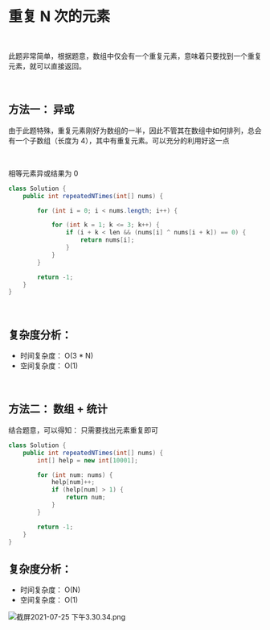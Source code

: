 # 重复 N 次的元素
&nbsp;

此题非常简单，根据题意，数组中仅会有一个重复元素，意味着只要找到一个重复元素，就可以直接返回。

&nbsp;

## 方法一： 异或

由于此题特殊，重复元素刚好为数组的一半，因此不管其在数组中如何排列，总会有一个子数组（长度为 4），其中有重复元素。可以充分的利用好这一点

&nbsp;

相等元素异或结果为 0

```java
class Solution {
    public int repeatedNTimes(int[] nums) {

        for (int i = 0; i < nums.length; i++) {

            for (int k = 1; k <= 3; k++) {
                if (i + k < len && (nums[i] ^ nums[i + k]) == 0) {
                    return nums[i];
                }
            }
        }

        return -1;
    }
}
```

&nbsp;

## 复杂度分析：
- 时间复杂度： O(3 * N)
- 空间复杂度： O(1)

&nbsp;

## 方法二： 数组 + 统计

结合题意，可以得知： 
只需要找出元素重复即可

```java
class Solution {
    public int repeatedNTimes(int[] nums) {
        int[] help = new int[10001];

        for (int num: nums) {
            help[num]++;
            if (help[num] > 1) {
                return num;
            }
        }

        return -1;
    }
}
```

## 复杂度分析： 
- 时间复杂度： O(N)
- 空间复杂度： O(1)


![截屏2021-07-25 下午3.30.34.png](https://pic.leetcode-cn.com/1627198265-CEQaWc-%E6%88%AA%E5%B1%8F2021-07-25%20%E4%B8%8B%E5%8D%883.30.34.png)
